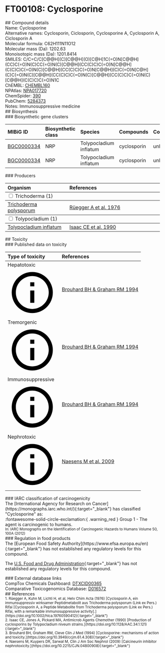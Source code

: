 
# FT00108: Cyclosporine
<div class="molecule_image" style="float:left">
<img data-smiles= C/C=C/C[C@@H](C)[C@@H](O)[C@H]1C(=O)N[C@@H](CC)C(=O)N(C)CC(=O)N(C)[C@@H](CC(C)C)C(=O)N[C@@H](C(C)C)C(=O)N(C)[C@@H](CC(C)C)C(=O)N[C@@H](C)C(=O)N[C@H](C)C(=O)N(C)[C@@H](CC(C)C)C(=O)N(C)[C@@H](CC(C)C)C(=O)N(C)[C@@H](C(C)C)C(=O)N1C data-smiles-options="{ 'width': 350, 'height': 350 }" />
</div>
## Compound details
<div style="overflow:hidden">
Name: Cyclosporine<br>
    Alternative names: Cyclosporin, Ciclosporin, Cyclosporine A, Cyclosporin A, Ciclosporin A<br>
Molecular formula: C62H111N11O12<br>
Molecular mass (Da): 1202.63<br>
Monoisotopic mass (Da): 1201.8414<br>
<div class="break_all">
SMILES: C/C=C/C[C@@H](C)[C@@H](O)[C@H]1C(=O)N[C@@H](CC)C(=O)N(C)CC(=O)N(C)[C@@H](CC(C)C)C(=O)N[C@@H](C(C)C)C(=O)N(C)[C@@H](CC(C)C)C(=O)N[C@@H](C)C(=O)N[C@H](C)C(=O)N(C)[C@@H](CC(C)C)C(=O)N(C)[C@@H](CC(C)C)C(=O)N(C)[C@@H](C(C)C)C(=O)N1C<br>
</div>
        ChEMBL: <a href=https://www.ebi.ac.uk/chembl/compound_report_card/CHEMBL160 target="_blank">CHEMBL160</a><br>
        NPAtlas: <a href=https://www.npatlas.org/explore/compounds/NPA017720 target="_blank">NPA017720</a><br>
        ChemSpider: <a href=https://www.chemspider.com/Chemical-Structure.390.html target="_blank">390</a><br>
        PubChem: <a href=https://pubchem.ncbi.nlm.nih.gov/compound/5284373 target="_blank">5284373</a><br>
Notes: Immunosuppressive medicine<br>
</div>

<div markdown="block" class="section">
## Biosynthesis
<div markdown="block" class="subsection">
### Biosynthetic gene clusters
<table>
<thead>
<tr>
<th style="text-align: left;" role="columnheader" data-sort-default>MIBiG ID</th>
<th style="text-align: left;" role="columnheader">Biosynthetic class</th>
<th style="text-align: left;" role="columnheader">Species</th>
<th style="text-align: left;" role="columnheader">Compounds</th>
<th style="text-align: left;" role="columnheader">Complete</th>
<th style="text-align: left;" role="columnheader">Minimal entry</th>
</tr>
</thead>
<tbody>
        <tr>
        <td style="text-align: left;"><a href="https://mibig.secondarymetabolites.org/repository/BGC0000334" target="_blank">BGC0000334</a></td>
        <td style="text-align: left;">NRP</td>
        <td style="text-align: left;">Tolypocladium inflatum</td>
        <td style="text-align: left;">cyclosporin</td>
        <td style="text-align: left;">unknown</td>
        <td style="text-align: left;">False</td>
        </tr>
        <tr>
        <td style="text-align: left;"><a href="https://mibig.secondarymetabolites.org/repository/BGC0000334" target="_blank">BGC0000334</a></td>
        <td style="text-align: left;">NRP</td>
        <td style="text-align: left;">Tolypocladium inflatum</td>
        <td style="text-align: left;">cyclosporin</td>
        <td style="text-align: left;">unknown</td>
        <td style="text-align: left;">False</td>
        </tr>
</tbody>
</table>
</div>

<div markdown="block" class="subsection">
### Producers
<table>
<thead>
<tr>
<th style="text-align: left;" role="columnheader" width="40%" data-sort-default>Organism</th>
<th style="text-align: left;" role="columnheader" width="60%">References</th>
</tr>
</thead>
        <tbody class="header">
        <tr>
        <td style="text-align: left;" colspan="2">
        <input type="checkbox" data-toggle="toggle" id=Trichoderma>
        <label for=Trichoderma>Trichoderma (1)</label>
        </td>
        </tr>
        </tbody>
        <tbody class="hide">
                <tr>
                <td style="text-align: left;"><a href="https://www.ncbi.nlm.nih.gov/Taxonomy/Browser/wwwtax.cgi?mode=Info&id=40695" target="_blank">Trichoderma polysporum</a></td>
                <td style="text-align: left;"><a href="#REF00321">Rüegger A et al. 1976</a></td>
                </tr>
        </tbody>
        <tbody class="header">
        <tr>
        <td style="text-align: left;" colspan="2">
        <input type="checkbox" data-toggle="toggle" id=Tolypocladium>
        <label for=Tolypocladium>Tolypocladium (1)</label>
        </td>
        </tr>
        </tbody>
        <tbody class="hide">
                <tr>
                <td style="text-align: left;"><a href="https://www.ncbi.nlm.nih.gov/Taxonomy/Browser/wwwtax.cgi?mode=Info&id=29910" target="_blank">Tolypocladium inflatum</a></td>
                <td style="text-align: left;"><a href="#REF00322">Isaac CE et al. 1990</a></td>
                </tr>
        </tbody>
</table>
</div>
</div>

<div markdown="block" class="section">
## Toxicity
<div markdown="block" class="subsection">
### Published data on toxicity
<table>
<thead>
<tr>
<th style="text-align: left;" role="columnheader" width="40%" data-sort-default>Type of toxicity</th>
<th style="text-align: left;" role="columnheader" width="60%">References</th>
</tr>
</thead>
<tbody>
<tr>
<td style="text-align: left;">Hepatotoxic <span class="twemoji" title="Toxic to the liver"><svg xmlns="http://www.w3.org/2000/svg" viewBox="0 0 24 24"><path d="M11 9h2V7h-2m1 13c-4.41 0-8-3.59-8-8s3.59-8 8-8 8 3.59 8 8-3.59 8-8 8m0-18A10 10 0 0 0 2 12a10 10 0 0 0 10 10 10 10 0 0 0 10-10A10 10 0 0 0 12 2m-1 15h2v-6h-2v6Z"></path></svg></span></td>
<td style="text-align: left;"><a href="#REF00092">Brouhard BH &amp; Graham RM 1994</a></td>
</tr>
<tr>
<td style="text-align: left;">Tremorgenic <span class="twemoji" title="Induces tremors"><svg xmlns="http://www.w3.org/2000/svg" viewBox="0 0 24 24"><path d="M11 9h2V7h-2m1 13c-4.41 0-8-3.59-8-8s3.59-8 8-8 8 3.59 8 8-3.59 8-8 8m0-18A10 10 0 0 0 2 12a10 10 0 0 0 10 10 10 10 0 0 0 10-10A10 10 0 0 0 12 2m-1 15h2v-6h-2v6Z"></path></svg></span></td>
<td style="text-align: left;"><a href="#REF00092">Brouhard BH &amp; Graham RM 1994</a></td>
</tr>
<tr>
<td style="text-align: left;">Immunosuppressive <span class="twemoji" title="Inhibits the immune system"><svg xmlns="http://www.w3.org/2000/svg" viewBox="0 0 24 24"><path d="M11 9h2V7h-2m1 13c-4.41 0-8-3.59-8-8s3.59-8 8-8 8 3.59 8 8-3.59 8-8 8m0-18A10 10 0 0 0 2 12a10 10 0 0 0 10 10 10 10 0 0 0 10-10A10 10 0 0 0 12 2m-1 15h2v-6h-2v6Z"></path></svg></span></td>
<td style="text-align: left;"><a href="#REF00092">Brouhard BH &amp; Graham RM 1994</a></td>
</tr>
<tr>
<td style="text-align: left;">Nephrotoxic <span class="twemoji" title="Toxic to the kidneys"><svg xmlns="http://www.w3.org/2000/svg" viewBox="0 0 24 24"><path d="M11 9h2V7h-2m1 13c-4.41 0-8-3.59-8-8s3.59-8 8-8 8 3.59 8 8-3.59 8-8 8m0-18A10 10 0 0 0 2 12a10 10 0 0 0 10 10 10 10 0 0 0 10-10A10 10 0 0 0 12 2m-1 15h2v-6h-2v6Z"></path></svg></span></td>
<td style="text-align: left;"><a href="#REF00506">Naesens M et al. 2009</a></td>
</tr>
</tbody>
</table>
</div>

<div markdown="block" class="subsection">
### IARC classification of carcinogenicity
<div markdown="block" class="indented_block">
The [International Agency for Research on Cancer](https://monographs.iarc.who.int/){:target="_blank"} has classified "Cyclosporine" as: <br>
:fontawesome-solid-circle-exclamation:{ .warning_red } Group 1 - The agent is carcinogenic to humans.<br></span>
<small>In: IARC Monographs on the Identification of Carcinogenic Hazards to Humans Volume 50, 100A (2012)</small><br>
</div>
</div>

<div markdown="block" class="subsection">
### Regulation in food products
<div markdown="block" class="indented_block">
The [European Food Safety Authority](https://www.efsa.europa.eu/en){:target="_blank"} has not established any regulatory levels for this compound. <br>

The [U.S. Food and Drug Administration](https://www.fda.gov/){:target="_blank"} has not established any regulatory levels for this compound. <br>

</div>
</div>

<div markdown="block" class="subsection">
### External database links
<div markdown="block" class="indented_block">
CompTox Chemicals Dashboard: <a href=https://comptox.epa.gov/dashboard/chemical/details/DTXCID00365 target="_blank">DTXCID00365</a><br>
Comparative Toxicogenomics Database: <a href=https://ctdbase.org/detail.go?type=chem&amp;acc=D016572 target="_blank">D016572</a><br>
</div>
</div>
</div>

<div markdown="block" class="section">
## References
<div markdown="block" style="font-size: smaller;">
<span id=REF00321>
1. Rüegger A, Kuhn M, Lichti H, et al, Helv Chim Acta (1976) [Cyclosporin A, ein immunsuppressiv wirksamer Peptidmetabolit aus Trichoderma polysporum (Link ex Pers.) Rifai [Cyclosporin A, a Peptide Metabolite from Trichoderma polysporum (Link ex Pers.) Rifai, with a remarkable immunosuppressive activity].](https://doi.org/10.1002/hlca.19760590412){:target="_blank"}<br>
</span>

<span id=REF00322>
2. Isaac CE, Jones A, Pickard MA, Antimicrob Agents Chemother (1990) [Production of cyclosporins by Tolypocladium niveum strains.](https://doi.org/10.1128/AAC.34.1.121){:target="_blank"}<br>
</span>

<span id=REF00092>
3. Brouhard BH, Graham RM, Cleve Clin J Med (1994) [Cyclosporine: mechanisms of action and toxicity.](https://doi.org/10.3949/ccjm.61.4.308){:target="_blank"}<br>
</span>

<span id=REF00506>
4. Naesens M, Kuypers DR, Sarwal M, Clin J Am Soc Nephrol (2009) [Calcineurin inhibitor nephrotoxicity.](https://doi.org/10.2215/CJN.04800908){:target="_blank"}<br>
</span>

</div>
</div>

<script type="text/javascript" src="https://unpkg.com/smiles-drawer@2.0.1/dist/smiles-drawer.min.js"></script>
<script>
    SmiDrawer.apply();
</script>